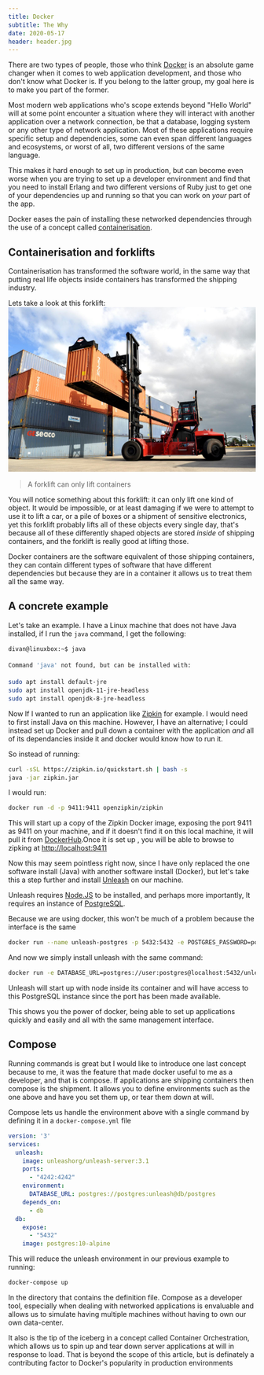 ```yaml
---
title: Docker
subtitle: The Why
date: 2020-05-17
header: header.jpg
---
```


There are two types of people, those who think [Docker](https://www.docker.com/) is an absolute game changer when it comes to web application development, and those who don't know what Docker is. If you belong to the latter group, my goal here is to make you part of the former.

Most modern web applications who's scope extends beyond "Hello World" will at some point encounter a situation where they will interact with another application over a network connection, be that a database, logging system or any other type of network application. Most of these applications require specific setup and dependencies, some can even span different languages and ecosystems, or worst of all, two different versions of the same language.

This makes it hard enough to set up in production, but can become even worse when you are trying to set up a developer environment and find that you need to install Erlang and two different versions of Ruby just to get one of your dependencies up and running so that you can work on *your* part of the app.

Docker eases the pain of installing these networked dependencies through the use of a concept called [containerisation](https://www.docker.com/resources/what-container).


## Containerisation and forklifts

Containerisation has transformed the software world, in the same way that putting real life objects inside containers has transformed the shipping industry.

Lets take a look at this forklift:
![Forklift lifting up a shipping container](t1.jpg)
> A forklift can only lift containers

You will notice something about this forklift: it can only lift one kind of object. It would be impossible, or at least damaging if we were to attempt to use it to lift a car, or a pile of boxes or a shipment of sensitive electronics, yet this forklift probably lifts all of these objects every single day, that's because all of these differently shaped objects are stored *inside* of shipping containers, and the forklift is really good at lifting those.

Docker containers are the software equivalent of those shipping containers, they can contain different types of software that have different dependencies but because they are in a container it allows us to treat them all the same way.

## A concrete example

Let's take an example. I have a Linux machine that does not have Java installed, if I run the `java` command, I get the following:

```bash
divan@linuxbox:~$ java

Command 'java' not found, but can be installed with:

sudo apt install default-jre
sudo apt install openjdk-11-jre-headless
sudo apt install openjdk-8-jre-headless
```

Now If I wanted to run an application like [Zipkin](https://zipkin.io/pages/quickstart.html) for example. I would need to first install Java on this machine. However, I have an alternative; I could instead set up Docker and pull down a container with the application *and* all of its dependancies inside it and docker would know how to run it.

So instead of running:
```bash
curl -sSL https://zipkin.io/quickstart.sh | bash -s
java -jar zipkin.jar
```

I would run:
```bash
docker run -d -p 9411:9411 openzipkin/zipkin
```

This will start up a copy of the Zipkin Docker image, exposing the port 9411 as 9411 on your machine, and if it doesn't find it on this local machine, it will pull it from [DockerHub](https://hub.docker.com/r/openzipkin/zipkin/).Once it is set up , you will be able to browse to zipking at [http://localhost:9411](http://localhost:9411)

Now this may seem pointless right now, since I have only replaced the one software install (Java) with another software install (Docker), but let's take this a step further and install [Unleash](https://github.com/Unleash/unleash) on our machine. 

Unleash requires [Node.JS](https://nodejs.org/en/) to be installed, and perhaps more importantly, It requires an instance of [PostgreSQL](https://www.postgresql.org/).

Because we are using docker, this won't be much of a problem because the interface is the same

```bash
docker run --name unleash-postgres -p 5432:5432 -e POSTGRES_PASSWORD=postgres -d postgres
```

And now we simply install unleash with the same command:

```bash
docker run -e DATABASE_URL=postgres://user:postgres@localhost:5432/unleash -p 4242:4242 -d unleashorg/unleash-server
```

Unleash will start up with node inside its container and will have access to this PostgreSQL instance since the port has been made available.

This shows you the power of docker, being able to set up applications quickly and easily and all with the same management interface.

## Compose

Running commands is great but I would like to introduce one last concept because to me, it was the feature that made docker useful to me as a developer, and that is compose. If applications are shipping containers then compose is the shipment. It allows you to define environments such as the one above and have you set them up, or tear them down at will.

Compose lets us handle the environment above with a single command by defining it in a `docker-compose.yml` file

```yaml
version: '3'
services:
  unleash:
    image: unleashorg/unleash-server:3.1
    ports:
      - "4242:4242"
    environment:
      DATABASE_URL: postgres://postgres:unleash@db/postgres
    depends_on:
      - db
  db:
    expose:
      - "5432"
    image: postgres:10-alpine
```

This will reduce the unleash environment in our previous example to running:

```bash
docker-compose up
```

In the directory that contains the definition file. Compose as a developer tool, especially when dealing with networked applications is envaluable and allows us to simulate having multiple machines without having to own our own data-center.

It also is the tip of the iceberg in a concept called Container Orchestration, which allows us to spin up and tear down server applications at will in response to load. That is beyond the scope of this article, but is definately a contributing factor to Docker's popularity in production environments


